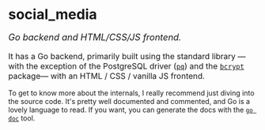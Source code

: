 # social_media

<p style="font-size: large; font-style: italic">Go backend and HTML/CSS/JS frontend.</p>

<p style="font-size: medium">It has a Go backend, primarily built using the standard library &mdash;with the exception of the PostgreSQL driver (<a href="https://github.com/lib/pq"><code>pq</code></a>) and the <a href="https://pkg.go.dev/golang.org/x/crypto/bcrypt"><code>bcrypt</code></a> package&mdash; with an HTML / CSS / vanilla JS frontend.</p>
 
To get to know more about the internals, I really recommend just diving into the source code. It's pretty well documented and commented, and Go is a lovely language to read. If you want, you can generate the docs with the [`go doc`](https://pkg.go.dev/cmd/doc) tool. 
